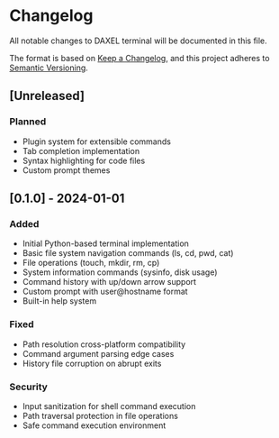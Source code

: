 # Changelog

All notable changes to DAXEL terminal will be documented in this file.

The format is based on [Keep a Changelog](https://keepachangelog.com/en/1.0.0/),
and this project adheres to [Semantic Versioning](https://semver.org/spec/v2.0.0.html).

## [Unreleased]

### Planned
- Plugin system for extensible commands
- Tab completion implementation
- Syntax highlighting for code files
- Custom prompt themes

## [0.1.0] - 2024-01-01

### Added
- Initial Python-based terminal implementation
- Basic file system navigation commands (ls, cd, pwd, cat)
- File operations (touch, mkdir, rm, cp)
- System information commands (sysinfo, disk usage)
- Command history with up/down arrow support
- Custom prompt with user@hostname format
- Built-in help system

### Fixed
- Path resolution cross-platform compatibility
- Command argument parsing edge cases
- History file corruption on abrupt exits

### Security
- Input sanitization for shell command execution
- Path traversal protection in file operations
- Safe command execution environment
